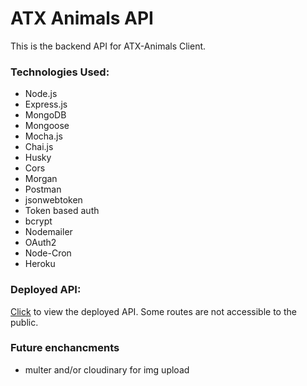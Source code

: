 # ATX Animals API

This is the backend API for ATX-Animals Client.

### Technologies Used:

- Node.js
- Express.js
- MongoDB
- Mongoose
- Mocha.js
- Chai.js
- Husky
- Cors
- Morgan
- Postman
- jsonwebtoken
- Token based auth
- bcrypt
- Nodemailer
- OAuth2
- Node-Cron
- Heroku

### Deployed API:

[Click](https://atx-animals-api.herokuapp.com/) to view the deployed API. Some routes are not accessible to the public.

### Future enchancments

- multer and/or cloudinary for img upload
